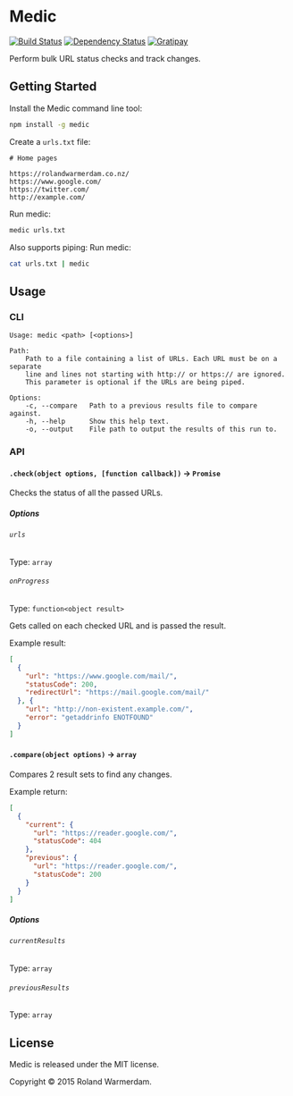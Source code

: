 Medic
=====

[![Build Status](https://api.travis-ci.org/Rowno/medic.svg?branch=master)](https://travis-ci.org/Rowno/medic)
[![Dependency Status](https://david-dm.org/Rowno/medic/status.svg)](https://david-dm.org/Rowno/medic)
[![Gratipay](https://img.shields.io/gratipay/Rowno.svg)](https://gratipay.com/Rowno/)

Perform bulk URL status checks and track changes.


Getting Started
---------------

Install the Medic command line tool:
```bash
npm install -g medic
```

Create a `urls.txt` file:
```
# Home pages

https://rolandwarmerdam.co.nz/
https://www.google.com/
https://twitter.com/
http://example.com/
```

Run medic:
```bash
medic urls.txt
```

Also supports piping:
Run medic:
```bash
cat urls.txt | medic
```


Usage
-----

### CLI

```
Usage: medic <path> [<options>]

Path:
    Path to a file containing a list of URLs. Each URL must be on a separate
    line and lines not starting with http:// or https:// are ignored.
    This parameter is optional if the URLs are being piped.

Options:
    -c, --compare   Path to a previous results file to compare against.
    -h, --help      Show this help text.
    -o, --output    File path to output the results of this run to.
```


### API

#### `.check(object options, [function callback])` -> `Promise`
Checks the status of all the passed URLs.

##### Options

###### `urls`
Type: `array`

###### `onProgress`
Type: `function<object result>`

Gets called on each checked URL and is passed the result.

Example result:
```json
[
  {
    "url": "https://www.google.com/mail/",
    "statusCode": 200,
    "redirectUrl": "https://mail.google.com/mail/"
  }, {
    "url": "http://non-existent.example.com/",
    "error": "getaddrinfo ENOTFOUND"
  }
]
```


#### `.compare(object options)` -> `array`
Compares 2 result sets to find any changes.

Example return:
```json
[
  {
    "current": {
      "url": "https://reader.google.com/",
      "statusCode": 404
    },
    "previous": {
      "url": "https://reader.google.com/",
      "statusCode": 200
    }
  }
]
```

##### Options

###### `currentResults`
Type: `array`

###### `previousResults`
Type: `array`


License
-------
Medic is released under the MIT license.

Copyright © 2015 Roland Warmerdam.
